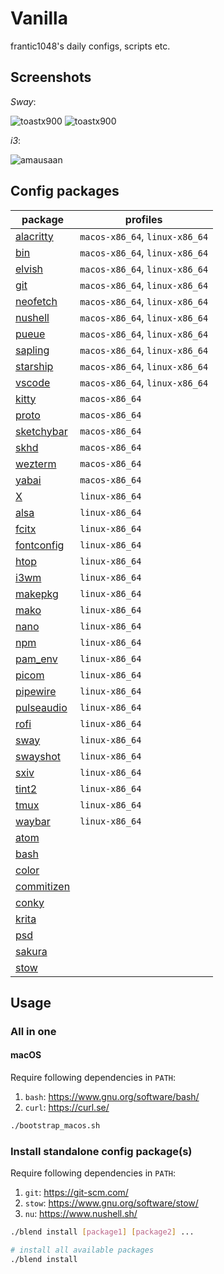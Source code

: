 # Vanilla

frantic1048's daily configs, scripts etc.

## Screenshots

_Sway_:

![toastx900](screenshots/toastx900_2021-07-30_13-00.png)
![toastx900](screenshots/toastx900_2021-07-30_13-14.png)

_i3_:

![amausaan](screenshots/amausaan_2022-04-05-232523.png)

## Config packages

| package                             | profiles                       |
| ----------------------------------- | ------------------------------ |
| [alacritty](alacritty)              | `macos-x86_64`, `linux-x86_64` |
| [bin](bin/bin)                      | `macos-x86_64`, `linux-x86_64` |
| [elvish](elvish/elvish)             | `macos-x86_64`, `linux-x86_64` |
| [git](git/git)                      | `macos-x86_64`, `linux-x86_64` |
| [neofetch](neofetch)                | `macos-x86_64`, `linux-x86_64` |
| [nushell](nushell/nushell)          | `macos-x86_64`, `linux-x86_64` |
| [pueue](pueue/pueue)                | `macos-x86_64`, `linux-x86_64` |
| [sapling](sapling/sapling)          | `macos-x86_64`, `linux-x86_64` |
| [starship](starship)                | `macos-x86_64`, `linux-x86_64` |
| [vscode](vscode/User)               | `macos-x86_64`, `linux-x86_64` |
| [kitty](kitty/kitty)                | `macos-x86_64`                 |
| [proto](proto)                      | `macos-x86_64`                 |
| [sketchybar](sketchybar/sketchybar) | `macos-x86_64`                 |
| [skhd](skhd/skhd)                   | `macos-x86_64`                 |
| [wezterm](wezterm)                  | `macos-x86_64`                 |
| [yabai](yabai/yabai)                | `macos-x86_64`                 |
| [X](X)                              | `linux-x86_64`                 |
| [alsa](alsa)                        | `linux-x86_64`                 |
| [fcitx](fcitx/fcitx)                | `linux-x86_64`                 |
| [fontconfig](fontconfig/fontconfig) | `linux-x86_64`                 |
| [htop](htop/htop)                   | `linux-x86_64`                 |
| [i3wm](i3wm/i3)                     | `linux-x86_64`                 |
| [makepkg](makepkg)                  | `linux-x86_64`                 |
| [mako](mako/mako)                   | `linux-x86_64`                 |
| [nano](nano/nano)                   | `linux-x86_64`                 |
| [npm](npm)                          | `linux-x86_64`                 |
| [pam_env](pam_env)                  | `linux-x86_64`                 |
| [picom](picom/picom)                | `linux-x86_64`                 |
| [pipewire](pipewire/pipewire)       | `linux-x86_64`                 |
| [pulseaudio](pulseaudio/pulse)      | `linux-x86_64`                 |
| [rofi](rofi/rofi)                   | `linux-x86_64`                 |
| [sway](sway/sway)                   | `linux-x86_64`                 |
| [swayshot](swayshot)                | `linux-x86_64`                 |
| [sxiv](sxiv/sxiv/exec)              | `linux-x86_64`                 |
| [tint2](tint2/tint2)                | `linux-x86_64`                 |
| [tmux](tmux)                        | `linux-x86_64`                 |
| [waybar](waybar/waybar)             | `linux-x86_64`                 |
| [atom](atom)                        |                                |
| [bash](bash)                        |                                |
| [color](color)                      |                                |
| [commitizen](commitizen)            |                                |
| [conky](conky)                      |                                |
| [krita](krita)                      |                                |
| [psd](psd)                          |                                |
| [sakura](sakura)                    |                                |
| [stow](stow)                        |                                |

## Usage

### All in one

#### macOS

Require following dependencies in `PATH`:

1. `bash`: https://www.gnu.org/software/bash/
2. `curl`: https://curl.se/

```sh
./bootstrap_macos.sh
```

### Install standalone config package(s)

Require following dependencies in `PATH`:

1. `git`: https://git-scm.com/
2. `stow`: https://www.gnu.org/software/stow/
3. `nu`: https://www.nushell.sh/

```sh
./blend install [package1] [package2] ...

# install all available packages
./blend install
```
